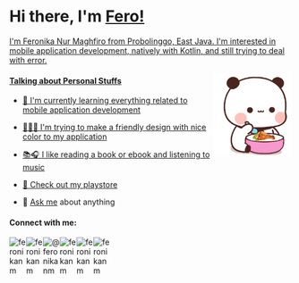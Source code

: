 # Hi there, I'm <a href="https://feronikanm.github.com/"> Fero! 

<!--</a><img src="https://github.com/TheDudeThatCode/TheDudeThatCode/blob/master/Assets/Hi.gif" width="29px">-->


I'm Feronika Nur Maghfiro from Probolinggo, East Java. I'm interested in mobile application development, natively with Kotlin, and still trying to deal with error.
<br>
<!--![](https://komarev.com/ghpvc/?username=feronikanm)-->
<img align="right" alt="GIF" src="https://github.com/feronikanm/feronikanm/blob/main/peach-and.gif?raw=true" width="140" height="150" />


<h4>Talking about Personal Stuffs</h4>

- 🌱 I'm currently learning everything related to mobile application development

- 👨🏽‍💻 I'm trying to make a friendly design with nice color to my application

- 📚🎧 I like reading a book or ebook and listening to music

- 📱 Check out my [playstore](https://play.google.com/store/apps/dev?id=6891994837764278071)

- 💬 [Ask me](https://github.com/feronikanm/feronikanm/issues) about anything

<!--<h4>Development Activities</h4>-->

<!-- <details> -->
<!-- <summary>Development activities</summary> -->

<!--START_SECTION:waka-->
<!-- <br> -->
<!--<p><img align="left" src="https://github-readme-stats.vercel.app/api/top-langs?username=feronikanm&show_icons=true&locale=en&layout=compact" alt="feronikanm"/</p>-->
<!--END_SECTION:waka-->
<!-- </details> -->

<!--<br>
<br>
<br>
<br>
<br>
<br>
<br>
<br>
<br>-->

  <h4>Connect with me:</h4>

   <a href="mailto:feronikanm@gmail.com" target="blank">
    <img align="left" alt="feronikanm" width="30px" src="https://brandeps.com/icon-download/G/Gmail-icon-vector-01.svg" />
  </a>
  <a href="https://www.linkedin.com/in/feronikanm/" target="blank">
    <img align="left" alt="feronikanm" width="30px" src="https://cdn1.iconfinder.com/data/icons/logotypes/32/square-linkedin-512.png" />
  </a>
  <a href="https://www.instagram.com/feronikanm/" target="blank">
    <img align="left" alt="@feronikanm" width="30px" src="https://cdn2.iconfinder.com/data/icons/social-media-applications/64/social_media_applications_3-instagram-512.png" />
  </a>
  <a href="https://medium.com/@feronikanm" target="blank">
    <img align="left" alt="feronikanm" width="30px" src="https://cdn3.iconfinder.com/data/icons/social-media-black-white-2/512/BW_Medium_glyph_svg-512.png" />
  </a>
  <a href="https://play.google.com/store/apps/dev?id=6891994837764278071" target="blank">
    <img align="left" alt="feronikanm"  width="30px"  src="https://upload.wikimedia.org/wikipedia/commons/d/d0/Google_Play_Arrow_logo.svg"/>
  </a>

  <!--<a href="https://play.google.com/store/apps/dev?id=5646792388346365755" target="blank">
    <img align="left" alt="feronikanm"  width="30px"  src="https://upload.wikimedia.org/wikipedia/commons/d/d0/Google_Play_Arrow_logo.svg"/>
  </a>-->

  <a href="https://dev.to/feronikanm" target="blank">
    <img align="left" alt="feronikanm" width="30px" src="https://iconape.com/wp-content/files/hl/53010/png/devto.png"/>
  </a>


<!--
**feronikanm/feronikanm** is a ✨ _special_ ✨ repository because its `README.md` (this file) appears on your GitHub profile.

Here are some ideas to get you started:

Hello There 👋
- 🔭 I’m currently working on ...
- 🌱 I’m currently learning ...
- 👯 I’m looking to collaborate on ...
- 🤔 I’m looking for help with ...
- 💬 Ask me about ...
- 📫 How to reach me: ...
- 😄 Pronouns: ...
- ⚡ Fun fact: ...
-->
